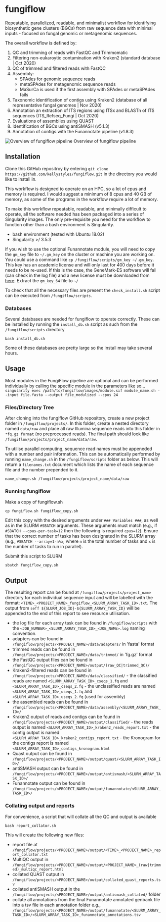 # fungiflow

Repeatable, parallelized, readable, and minimalist workflow for identifying biosynthetic gene clusters (BGCs) from raw sequence data with minimal inputs - focused on fungal genomic or metagenomic sequences.

The overall workflow is defined by:
1. QC and trimming of reads with FastQC and Trimmomatic
2. Filtering non-eukaroytic contamination with Kraken2 (standard database | Oct 2020)
3. QC of trimmed and filtered reads with FastQC
4. Assembly:
    - SPAdes for genomic sequence reads
    - metaSPAdes for metagenomic sequence reads
    - MaSurCa is used if the first assembly with SPAdes or metaSPAdes fails
5. Taxonomic identification of contigs using Kraken2 (database of all representative fungal genomes | Nov 2020)
6. Annotation an extraction of ITS regions using ITSx and BLASTn of ITS sequences (ITS_Refseq_Fungi | Oct 2020)
7. Evaluations of assemblies using QUAST
8. Identification of BGCs using antiSMASH (v5.1.3)
9. Annotation of contigs with the Funannotate pipeline (v1.8.3)

![Overview of fungiflow pipeline](https://github.com/kellystyles/fungiflow/blob/main/fungiflow_Jan_2021.png)
Overview of fungiflow pipeline

## Installation
Clone this GitHub repositroy by entering ```git clone https://github.com/kellystyles/fungiflow.git``` in the directory you would like to install in.

This workflow is designed to operate on an HPC, so a lot of cpus and memory is required. I would suggest a minimum of 8 cpus and 40 GB of memory, as some of the programs in the workflow require a lot of memory.

To make this workflow repeatable, readable, and minimally difficult to operate, all the software needed has been packaged into a series of Singularity images. The only pre-requisite you need for the workflow to function other than a bash environment is Singularity.

- bash environment (tested with Ubuntu 18.02)
- Singularity >/ 3.5.3

If you wish to use the optional Funannotate module, you will need to copy the `gm_key` file to `~/.gm_key` on the cluster or machine you are working on. You could use a command like `cp /fungiflow/scripts/gm_key ~/.gm_key`. This key has an academic license and will only last for 400 days before it needs to be re-used. If this is the case, the GeneMark-ES software will fail (can check in the log file) and a new license must be downloaded from [here](http://topaz.gatech.edu/GeneMark/license_download.cgi). Extract the `gm_key_64` file to `~/`

To check that all the necessary files are present the `check_install.sh` script can be executed from `/fungiflow/scripts`.

### Databases

Several databases are needed for fungiflow to operate correctly. These can be installed by running the `install_db.sh` script as such from the `/fungiflow/scripts` directory
```
bash install_db.sh
```
Some of these databases are pretty large so the install may take several hours.

## Usage

Most modules in the FungiFlow pipeline are optional and can be performed individually by calling the specific module in the parameters like so...
```singularity exec /path/to/fungiflow/images/module.sif module_name.sh --input file.fasta --output file_modulized --cpus 24```

### Files/Directory Tree
After cloning into the fungiflow GitHub repository, create a new project folder in `/fungiflow/projects/`. In this folder, create a nested directory named `data/raw` and place all raw Illumina sequence reads into this folder in `*fq.gz format` (no preprocessed reads). The final path should look like `/fungiflow/projects/project_name/data/raw`.

To utilise parallel computing, sequence read names must be appeneded with a number and pair information. This can be automatically performed by running `name_change.sh` in 
the `/fungiflow/scripts` folder as below. This will return a `filenames.txt` document which lists the name of each sequence file and the number prepended to it.
```
name_change.sh /fungiflow/projects/project_name/data/raw
```

### Running fungiflow

Make a copy of fungiflow.sh
```
cp fungiflow.sh fungiflow_copy.sh
```
Edit this copy with the desired arguments under `### Variables ###`, as well as in the SLURM `#SBATCH` arguments. These arguments must match (e.g., if `#SBATCH --cpus-per-task=12` then the following is required `cpus=12`). Ensure that the correct number of tasks has been designated in the SLURM array (e.g., `#SBATCH --array=1-n%x`; where `n` is the total number of tasks and `x` is the number of tasks to run in parallel).

Submit this script to SLURM
``` 
sbatch fungiflow_copy.sh
```

## Output

The resulting report can be found at `/fungiflow/projects/project_name` directory for each individual sequence input and will be labelled with the format: `<TIME>_<PROJECT_NAME>_fungiflow_<SLURM_ARRAY_TASK_ID>.txt`. The output from `seff ${SLURM_JOB_ID}-${SLURM_ARRAY_TASK_ID}` will be appended to the end of this report to see resource utilisation.

 - the log file for each array task can be found in `/fungiflow/scripts` with the `<JOB_NUMBER>_<SLURM_ARRAY_TASK_ID>_<JOB_NAME>.log` naming convention.
 - adapters can be found in `/fungiflow/projects/<PROJECT_NAME>/data/adapters/` in 'fasta' format
 - trimmed reads can be found in `/fungiflow/projects/<PROJECT_NAME>/data/trimmed/` in 'fg.gz' format
 - the FastQC output files can be found in `/fungiflow/projects/<PROJECT_NAME>/output/(raw_QC|trimmed_QC)/`
 - Kraken2-filtered reads can be found in `/fungiflow/projects/<PROJECT_NAME>/data/classified/`
       - the classified reads are named `<SLURM_ARRAY_TASK_ID>_cseqs_1.fq` and `<SLURM_ARRAY_TASK_ID>_cseqs_2.fq`
       - the unclassified reads are named `<SLURM_ARRAY_TASK_ID>_useqs_1.fq` and `<SLURM_ARRAY_TASK_ID>_useqs_2.fq` (used for assembly)
 - the assembled reads can be found in `/fungiflow/projects/<PROJECT_NAME>/data/assembly/<SLURM_ARRAY_TASK_ID>/`
 - Kraken2 output of reads and contigs can be found in `/fungiflow/projects/<PROJECT_NAME>/output/classified/`
       - the reads output is named `<SLURM_ARRAY_TASK_ID>_kraken2_reads_report.txt`
       - the contig output is named `<SLURM_ARRAY_TASK_ID>_kraken2_contigs_report.txt`
       - the Kronogram for the contigs report is named `<SLURM_ARRAY_TASK_ID>_contigs_kronogram.html`
 - Quast output can be found in `/fungiflow/projects/<PROJECT_NAME>/output/quast/<SLURM_ARRAY_TASK_ID>/`
 - antiSMASH output can be found in `/fungiflow/projects/<PROJECT_NAME>/output/antismash/<SLURM_ARRAY_TASK_ID>/`
 - Funannotate output can be found in `/fungiflow/projects/<PROJECT_NAME>/output/funannotate/<SLURM_ARRAY_TASK_ID>/`
 
### Collating output and reports

For convenience, a script that will collate all the QC and output is available
```
bash report_collator.sh
```
This will create the following new files:
- report file at `/fungiflow/projects/<PROJECT_NAME>/output/<TIME>_<PROJECT_NAME>_report_collator.txt`
- MultiQC output in `/fungiflow/projects/<PROJECT_NAME>/output/<PROJECT_NAME>_(raw|trimmed)_multiqc_report.html`
- collated QUAST output in `/fungiflow/projects/<PROJECT_NAME>/output/collated_quast_reports.tsv`
- collated antiSMASH output in the `/fungiflow/projects/<PROJECT_NAME>/output/antismash_collated/` folder
- collate all annotations from the final Funannotate annotated genbank file into a tsv file in each annotation folder e.g., `/fungiflow/projects/<PROJECT_NAME>/output/funannotate/<SLURM_ARRAY_TASK_ID>/<SLURM_ARRAY_TASK_ID>_funannotate_annotations.tsv`
